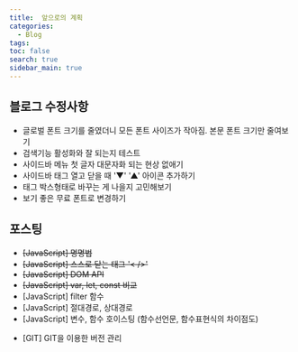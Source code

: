 ```yaml
---
title:  앞으로의 계획
categories: 
  - Blog
tags: 
toc: false
search: true
sidebar_main: true
---
```


## 블로그 수정사항

* 글로벌 폰트 크기를 줄였더니 모든 폰트 사이즈가 작아짐. 본문 폰트 크기만 줄여보기
* 검색기능 활성화와 잘 되는지 테스트
* 사이드바 메뉴 첫 글자 대문자화 되는 현상 없애기
* 사이드바 태그 열고 닫을 때 '▼' '▲' 아이콘 추가하기
* 태그 박스형태로 바꾸는 게 나을지 고민해보기
* 보기 좋은 무료 폰트로 변경하기


## 포스팅

* ~~[JavaScript] 명명법~~
* ~~[JavaScript] 스스로 닫는 태그 '< />'~~
* ~~[JavaScript] DOM API~~
* ~~[JavaScript] var, let, const 비교~~
* [JavaScript] filter 함수
* [JavaScript] 절대경로, 상대경로
* [JavaScript] 변수, 함수 호이스팅 (함수선언문, 함수표현식의 차이점도)

-  [GIT] GIT을 이용한 버전 관리